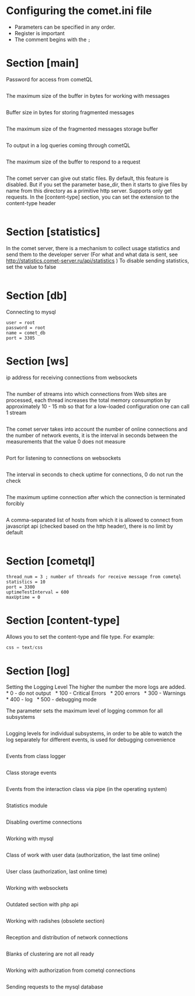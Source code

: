 # Configuring the comet.ini file

 * Parameters can be specified in any order.
 * Register is important
 * The comment begins with the `;`
 
# Section [main]
 
Password for access from cometQL

```password = 0000000000000000000000000000000000000000000000000000000000000000
```

The maximum size of the buffer in bytes for working with messages

```buf_size = 10384
```

Buffer size in bytes for storing fragmented messages

```fragment_buf_size = 600
```

The maximum size of the fragmented messages storage buffer

```fragment_buf_max_size = 10384
```

To output in a log queries coming through cometQL

```useQueryLoger = false
```

The maximum size of the buffer to respond to a request

```answer_buf_size = 1000000
```

The comet server can give out static files. By default, this feature is disabled. But if you set the parameter base_dir, then it starts to give files by name from this directory as a primitive http server. Supports only get requests. In the [content-type] section, you can set the extension to the content-type header

```base_dir = /var/www/html
```

# Section [statistics]

In the comet server, there is a mechanism to collect usage statistics and send them to the developer server (For what and what data is sent, see http://statistics.comet-server.ru/api/statistics )
To disable sending statistics, set the value to false

```allow = true
```

# Section [db]
Connecting to mysql

```host = localhost
user = root
password = root
name = comet_db
port = 3305
```

# Section [ws]
ip address for receiving connections from websockets

```ip = 0.0.0.0
```

The number of streams into which connections from Web sites are processed, each thread increases the total memory consumption by approximately 10 - 15 mb so that for a low-loaded configuration one can call 1 stream

```thread_num = 4
```

The comet server takes into account the number of online connections and the number of network events, it is the interval in seconds between the measurements that the value 0 does not measure

```statistics = 10
```

Port for listening to connections on websockets

```port = 8087
```

The interval in seconds to check uptime for connections, 0 do not run the check

```uptimeTestInterval = 600
```

The maximum uptime connection after which the connection is terminated forcibly

```maxUptime = 0
```

A comma-separated list of hosts from which it is allowed to connect from javascript api (checked based on the http header), there is no limit by default

```host = *
```

# Section [cometql]

```ip = 0.0.0.0 
thread_num = 3 ; number of threads for receive message from cometql
statistics = 10
port = 3300
uptimeTestInterval = 600
maxUptime = 0
```
  
# Section [content-type]  

Allows you to set the content-type and file type.
For example:

```js = text/javascript
css = text/css
```

# Section [log]
Setting the Logging Level The higher the number the more logs are added.
  * 0 - do not output
  * 100 - Critical Errors
  * 200 errors
  * 300 - Warnings
  * 400 - log
  * 500 - debugging mode

The parameter sets the maximum level of logging common for all subsystems

```level = 200
```
 
Logging levels for individual subsystems, in order to be able to watch the log separately for different events, is used for debugging convenience

```Any = 500
```

Events from class logger

```TagLoger = 500
```

Class storage events

```appConf  = 500
```

Events from the interaction class via pipe (in the operating system)

```pipeCommands = 500
```

Statistics module

```statistics = 500
```

Disabling overtime connections

```removeOldConnections = 500
```

Working with mysql

```MySqlServer = 500
```

Class of work with user data (authorization, the last time online)

```UserIndex = 500
```

User class (authorization, last online time)

```UserItem = 500
```

Working with websockets

```ClientServer = 500
```

Outdated section with php api

```ServerServer = 500
```

Working with radishes (obsolete section)

```SimpleRedisClient = 500
```

Reception and distribution of network connections

```tcpServer = 500
```

Blanks of clustering are not all ready

```CometQLCluster = 500
```

Working with authorization from cometql connections

```devManager = 500
```

Sending requests to the mysql database

```dbLink = 500
```

